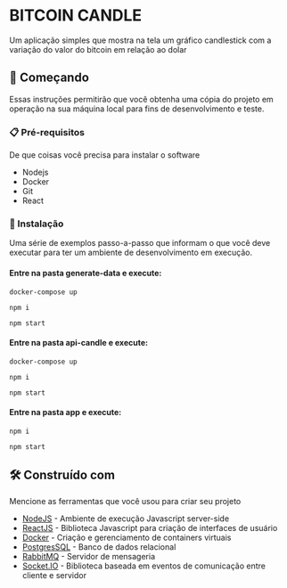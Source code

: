# BITCOIN CANDLE

Um aplicação simples que mostra na tela um gráfico candlestick com a variação do valor do bitcoin em relação ao dolar

## 🚀 Começando

Essas instruções permitirão que você obtenha uma cópia do projeto em operação na sua máquina local para fins de desenvolvimento e teste.

### 📋 Pré-requisitos

De que coisas você precisa para instalar o software

* Nodejs
* Docker
* Git
* React

### 🔧 Instalação

Uma série de exemplos passo-a-passo que informam o que você deve executar para ter um ambiente de desenvolvimento em execução.

#### Entre na pasta generate-data e execute:

```
docker-compose up
```

```
npm i
```

```
npm start
```
#### Entre na pasta api-candle e execute:

```
docker-compose up
```

```
npm i
```

```
npm start
```

#### Entre na pasta app e execute:

```
npm i
```

```
npm start

```


## 🛠️ Construído com

Mencione as ferramentas que você usou para criar seu projeto

* [NodeJS](https://nodejs.org/en/) - Ambiente de execução Javascript server-side
* [ReactJS](https://reactjs.org/) - Biblioteca Javascript para criação de interfaces de usuário
* [Docker](https://www.docker.com/) - Criação e gerenciamento de containers virtuais
* [PostgresSQL](https://www.postgresql.org/) - Banco de dados relacional
* [RabbitMQ](https://www.rabbitmq.com/) - Servidor de mensageria
* [Socket.IO](https://socket.io//) - Biblioteca baseada em eventos de comunicação entre cliente e servidor
